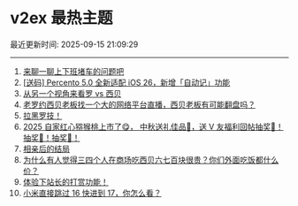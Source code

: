 # v2ex 最热主题

最近更新时间: 2025-09-15 21:09:29

--- 
1. [来聊一聊上下班堵车的问题吧](https://www.v2ex.com/t/1159188) 
2. [[送码] Percento 5.0 全新适配 iOS 26，新增「自动记」功能](https://www.v2ex.com/t/1159180) 
3. [从另一个视角来看罗 vs 西贝](https://www.v2ex.com/t/1159194) 
4. [老罗约西贝老板找一个大的网络平台直播，西贝老板有可能翻盘吗？](https://www.v2ex.com/t/1159210) 
5. [拉黑罗技！](https://www.v2ex.com/t/1159211) 
6. [2025 自家红心猕猴桃上市了😋， 中秋送礼佳品🧺，送 V 友福利回帖抽奖🥝！抽奖🥝！抽奖🥝！](https://www.v2ex.com/t/1159224) 
7. [相亲后的结局](https://www.v2ex.com/t/1159267) 
8. [为什么有人觉得三四个人在商场吃西贝六七百块很贵？你们外面吃饭都什么价？](https://www.v2ex.com/t/1159326) 
9. [体验下站长的打赏功能！](https://www.v2ex.com/t/1159335) 
10. [小米直接跳过 16 快进到 17，你怎么看？](https://www.v2ex.com/t/1159259) 
